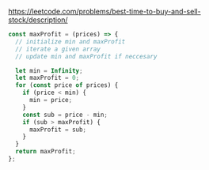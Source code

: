 https://leetcode.com/problems/best-time-to-buy-and-sell-stock/description/

```javascript
const maxProfit = (prices) => {
  // initialize min and maxProfit
  // iterate a given array
  // update min and maxProfit if neccesary

  let min = Infinity;
  let maxProfit = 0;
  for (const price of prices) {
    if (price < min) {
      min = price;
    }
    const sub = price - min;
    if (sub > maxProfit) {
      maxProfit = sub;
    }
  }
  return maxProfit;
};
```
